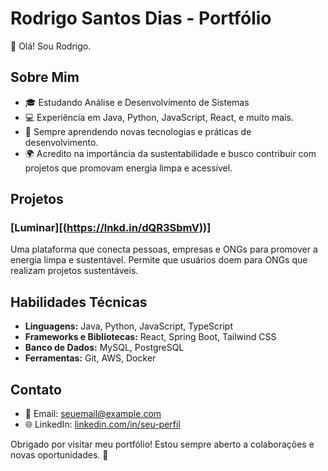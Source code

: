 # Rodrigo Santos Dias - Portfólio

👋 Olá! Sou Rodrigo. 

## Sobre Mim

- 🎓 Estudando Análise e Desenvolvimento de Sistemas
- 💻 Experiência em Java, Python, JavaScript, React, e muito mais.
- 🌱 Sempre aprendendo novas tecnologias e práticas de desenvolvimento.
- 🌍 Acredito na importância da sustentabilidade e busco contribuir com projetos que promovam energia limpa e acessível.

## Projetos

### [Luminar][(https://lnkd.in/dQR3SbmV))]
Uma plataforma que conecta pessoas, empresas e ONGs para promover a energia limpa e sustentável. Permite que usuários doem para ONGs que realizam projetos sustentáveis.



## Habilidades Técnicas

- **Linguagens:** Java, Python, JavaScript, TypeScript
- **Frameworks e Bibliotecas:** React, Spring Boot, Tailwind CSS
- **Banco de Dados:** MySQL, PostgreSQL
- **Ferramentas:** Git, AWS, Docker

## Contato

- 📧 Email: [seuemail@example.com](mailto:digohA4@gmail.com)
- 🌐 LinkedIn: [linkedin.com/in/seu-perfil]((https://www.linkedin.com/in/rodrigo-dias-196985236/))


Obrigado por visitar meu portfólio! Estou sempre aberto a colaborações e novas oportunidades. 🚀
